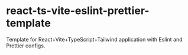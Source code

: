 # react-ts-vite-eslint-prettier-template

Template for React+Vite+TypeScript+Tailwind application with Eslint and Prettier configs.
